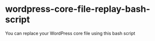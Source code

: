 # wordpress-core-file-replay-bash-script
You can replace your WordPress core file using this bash script
